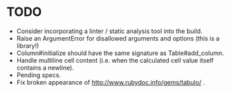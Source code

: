 # TODO

* Consider incorporating a linter / static analysis tool into the build.
* Raise an ArgumentError for disallowed arguments and options (this is
  a library!)
* Column#initialize should have the same signature as Table#add_column.
* Handle multiline cell content (i.e. when the calculated cell value
  itself contains a newline).
* Pending specs.
* Fix broken appearance of http://www.rubydoc.info/gems/tabulo/<version> .
